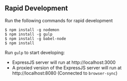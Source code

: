 ## Rapid Development

Run the following commands for rapid development

```
$ npm install -g nodemon
$ npm install -g gulp
$ npm install -g babel-node
$ npm install
```

Run ```gulp``` to start developing:

  * ExpressJS server will run at http://localhost:3000
  * A proxied version of the ExpressJS server will run at http://localhost:8080 (Connected to ```browser-sync```)
